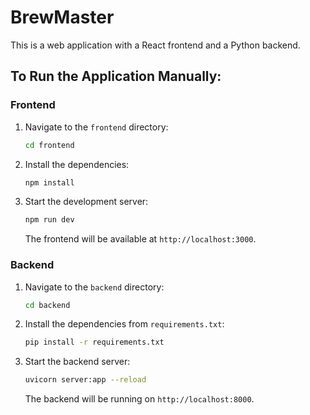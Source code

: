 # BrewMaster

This is a web application with a React frontend and a Python backend.

## To Run the Application Manually:

### Frontend

1.  Navigate to the `frontend` directory:
    ```bash
    cd frontend
    ```
2.  Install the dependencies:
    ```bash
    npm install
    ```
3.  Start the development server:
    ```bash
    npm run dev
    ```
    The frontend will be available at `http://localhost:3000`.

### Backend

1.  Navigate to the `backend` directory:
    ```bash
    cd backend
    ```
2.  Install the dependencies from `requirements.txt`:
    ```bash
    pip install -r requirements.txt
    ```
3.  Start the backend server:
    ```bash
    uvicorn server:app --reload
    ```
    The backend will be running on `http://localhost:8000`.
